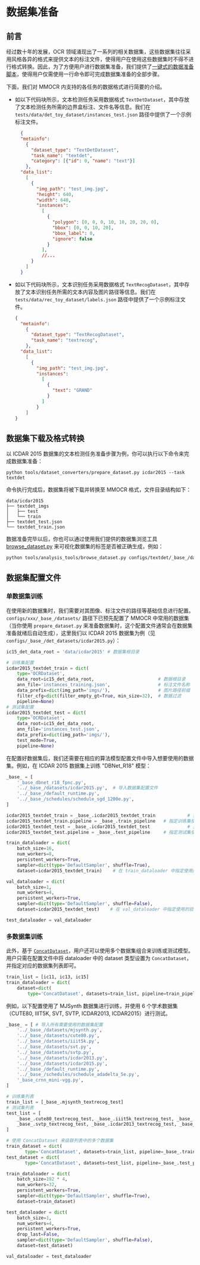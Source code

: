 # 数据集准备

## 前言

经过数十年的发展，OCR 领域涌现出了一系列的相关数据集，这些数据集往往采用风格各异的格式来提供文本的标注文件，使得用户在使用这些数据集时不得不进行格式转换。因此，为了方便用户进行数据集准备，我们提供了[一键式的数据准备脚本](./data_prepare/dataset_preparer.md)，使得用户仅需使用一行命令即可完成数据集准备的全部步骤。

下面，我们对 MMOCR 内支持的各任务的数据格式进行简要的介绍。

- 如以下代码块所示，文本检测任务采用数据格式 `TextDetDataset`，其中存放了文本检测任务所需的边界盒标注、文件名等信息。我们在 `tests/data/det_toy_dataset/instances_test.json` 路径中提供了一个示例标注文件。

  ```json
    {
    "metainfo":
      {
        "dataset_type": "TextDetDataset",
        "task_name": "textdet",
        "category": [{"id": 0, "name": "text"}]
      },
    "data_list":
      [
        {
          "img_path": "test_img.jpg",
          "height": 640,
          "width": 640,
          "instances":
            [
              {
                "polygon": [0, 0, 0, 10, 10, 20, 20, 0],
                "bbox": [0, 0, 10, 20],
                "bbox_label": 0,
                "ignore": false
              }
            ],
            //...
        }
      ]
    }
  ```

- 如以下代码块所示，文本识别任务采用数据格式 `TextRecogDataset`，其中存放了文本识别任务所需的文本内容及图片路径等信息。我们在 `tests/data/rec_toy_dataset/labels.json` 路径中提供了一个示例标注文件。

  ```json
  {
    "metainfo":
      {
        "dataset_type": "TextRecogDataset",
        "task_name": "textrecog",
      },
    "data_list":
      [
        {
          "img_path": "test_img.jpg",
          "instances":
            [
              {
                "text": "GRAND"
              }
            ]
          }
      ]
  }
  ```

## 数据集下载及格式转换

以 ICDAR 2015 数据集的文本检测任务准备步骤为例，你可以执行以下命令来完成数据集准备：

```shell
python tools/dataset_converters/prepare_dataset.py icdar2015 --task textdet
```

命令执行完成后，数据集将被下载并转换至 MMOCR 格式，文件目录结构如下：

```text
data/icdar2015
├── textdet_imgs
│   ├── test
│   └── train
├── textdet_test.json
└── textdet_train.json
```

数据准备完毕以后，你也可以通过使用我们提供的数据集浏览工具 [browse_dataset.py](./useful_tools.md#数据集可视化工具) 来可视化数据集的标签是否被正确生成，例如：

```bash
python tools/analysis_tools/browse_dataset.py configs/textdet/_base_/datasets/icdar2015.py
```

## 数据集配置文件

### 单数据集训练

在使用新的数据集时，我们需要对其图像、标注文件的路径等基础信息进行配置。`configs/xxx/_base_/datasets/` 路径下已预先配置了 MMOCR 中常用的数据集（当你使用 `prepare_dataset.py` 来准备数据集时，这个配置文件通常会在数据集准备就绪后自动生成），这里我们以 ICDAR 2015 数据集为例（见 `configs/_base_/det_datasets/icdar2015.py`）：

```Python
ic15_det_data_root = 'data/icdar2015' # 数据集根目录

# 训练集配置
icdar2015_textdet_train = dict(
    type='OCRDataset',
    data_root=ic15_det_data_root,                        # 数据根目录
    ann_file='instances_training.json',                  # 标注文件名称
    data_prefix=dict(img_path='imgs/'),                  # 图片路径前缀
    filter_cfg=dict(filter_empty_gt=True, min_size=32),  # 数据过滤
    pipeline=None)
# 测试集配置
icdar2015_textdet_test = dict(
    type='OCRDataset',
    data_root=ic15_det_data_root,
    ann_file='instances_test.json',
    data_prefix=dict(img_path='imgs/'),
    test_mode=True,
    pipeline=None)
```

在配置好数据集后，我们还需要在相应的算法模型配置文件中导入想要使用的数据集。例如，在 ICDAR 2015 数据集上训练 "DBNet_R18" 模型：

```Python
_base_ = [
    '_base_dbnet_r18_fpnc.py',
    '../_base_/datasets/icdar2015.py',  # 导入数据集配置文件
    '../_base_/default_runtime.py',
    '../_base_/schedules/schedule_sgd_1200e.py',
]

icdar2015_textdet_train = _base_.icdar2015_textdet_train            # 指定训练集
icdar2015_textdet_train.pipeline = _base_.train_pipeline   # 指定训练集使用的数据流水线
icdar2015_textdet_test = _base_.icdar2015_textdet_test              # 指定测试集
icdar2015_textdet_test.pipeline = _base_.test_pipeline     # 指定测试集使用的数据流水线

train_dataloader = dict(
    batch_size=16,
    num_workers=8,
    persistent_workers=True,
    sampler=dict(type='DefaultSampler', shuffle=True),
    dataset=icdar2015_textdet_train)    # 在 train_dataloader 中指定使用的训练数据集

val_dataloader = dict(
    batch_size=1,
    num_workers=4,
    persistent_workers=True,
    sampler=dict(type='DefaultSampler', shuffle=False),
    dataset=icdar2015_textdet_test)    # 在 val_dataloader 中指定使用的验证数据集

test_dataloader = val_dataloader
```

### 多数据集训练

此外，基于 [`ConcatDataset`](mmocr.datasets.ConcatDataset)，用户还可以使用多个数据集组合来训练或测试模型。用户只需在配置文件中将 dataloader 中的 dataset 类型设置为 `ConcatDataset`，并指定对应的数据集列表即可。

```Python
train_list = [ic11, ic13, ic15]
train_dataloader = dict(
    dataset=dict(
        type='ConcatDataset', datasets=train_list, pipeline=train_pipeline))
```

例如，以下配置使用了 MJSynth 数据集进行训练，并使用 6 个学术数据集（CUTE80, IIIT5K, SVT, SVTP, ICDAR2013, ICDAR2015）进行测试。

```Python
_base_ = [ # 导入所有需要使用的数据集配置
    '../_base_/datasets/mjsynth.py',
    '../_base_/datasets/cute80.py',
    '../_base_/datasets/iiit5k.py',
    '../_base_/datasets/svt.py',
    '../_base_/datasets/svtp.py',
    '../_base_/datasets/icdar2013.py',
    '../_base_/datasets/icdar2015.py',
    '../_base_/default_runtime.py',
    '../_base_/schedules/schedule_adadelta_5e.py',
    '_base_crnn_mini-vgg.py',
]

# 训练集列表
train_list = [_base_.mjsynth_textrecog_test]
# 测试集列表
test_list = [
    _base_.cute80_textrecog_test, _base_.iiit5k_textrecog_test, _base_.svt_textrecog_test,
    _base_.svtp_textrecog_test, _base_.icdar2013_textrecog_test, _base_.icdar2015_textrecog_test
]

# 使用 ConcatDataset 来级联列表中的多个数据集
train_dataset = dict(
       type='ConcatDataset', datasets=train_list, pipeline=_base_.train_pipeline)
test_dataset = dict(
       type='ConcatDataset', datasets=test_list, pipeline=_base_.test_pipeline)

train_dataloader = dict(
    batch_size=192 * 4,
    num_workers=32,
    persistent_workers=True,
    sampler=dict(type='DefaultSampler', shuffle=True),
    dataset=train_dataset)

test_dataloader = dict(
    batch_size=1,
    num_workers=4,
    persistent_workers=True,
    drop_last=False,
    sampler=dict(type='DefaultSampler', shuffle=False),
    dataset=test_dataset)

val_dataloader = test_dataloader
```
